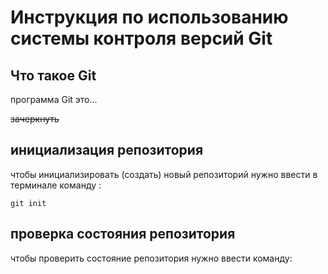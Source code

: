 # **Инструкция по использованию системы контроля версий Git**

## Что такое Git

программа Git это...

~~зачеркнуть~~
## инициализация репозитория

чтобы инициализировать (создать) новый репозиторий нужно ввести в терминале команду :

    git init

## проверка состояния репозитория

чтобы проверить состояние репозитория нужно ввести команду:



